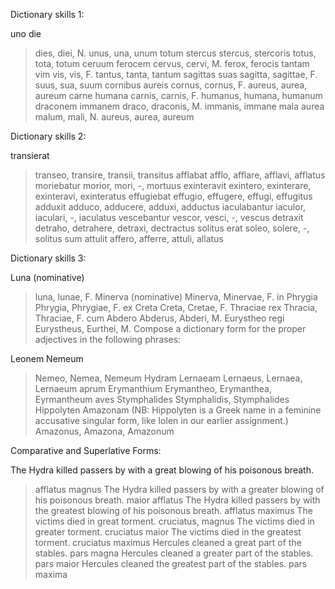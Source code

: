 Dictionary skills 1:

uno die
> dies, diei, N.
> unus, una, unum
totum stercus
> stercus, stercoris
> totus, tota, totum
ceruum ferocem
> cervus, cervi, M.
> ferox, ferocis
tantam vim
> vis, vis, F.
> tantus, tanta, tantum
sagittas suas
> sagitta, sagittae, F.
> suus, sua, suum
cornibus aureis
> cornus, cornus, F.
> aureus, aurea, aureum
carne humana
> carnis, carnis, F.
> humanus, humana, humanum
draconem immanem
> draco, draconis, M.
> immanis, immane
mala aurea
> malum, mali, N.
> aureus, aurea, aureum

Dictionary skills 2:

transierat
> transeo, transire, transii, transitus
afflabat
> afflo, afflare, afflavi, afflatus
moriebatur
> morior, mori, -, mortuus
exinteravit
> exintero, exinterare, exinteravi, exinteratus
effugiebat
> effugio, effugere, effugi, effugitus
adduxit
> adduco, adducere, adduxi, adductus
iaculabantur
> iaculor, iaculari, -, iaculatus 
vescebantur
> vescor, vesci, -, vescus
detraxit
> detraho, detrahere, detraxi, dectractus
solitus erat
> soleo, solere, -, solitus sum
attulit
> affero, afferre, attuli, allatus

Dictionary skills 3:

Luna (nominative)
> luna, lunae, F.
Minerva (nominative)
> Minerva, Minervae, F.
in Phrygia
> Phrygia, Phrygiae, F.
ex Creta
> Creta, Cretae, F.
Thraciae rex
> Thracia, Thraciae, F.
cum Abdero
> Abderus, Abderi, M.
Eurystheo regi
> Eurystheus, Eurthei, M.
Compose a dictionary form for the proper adjectives in the following phrases:

Leonem Nemeum
> Nemeo, Nemea, Nemeum
Hydram Lernaeam
> Lernaeus, Lernaea, Lernaeum
aprum Erymanthium
> Erymantheo, Erymanthea, Eyrmantheum
aves Stymphalides
> Stymphalidis, Stymphalides
Hippolyten Amazonam (NB: Hippolyten is a Greek name in a feminine accusative singular form, like Iolen in our earlier assignment.)
> Amazonus, Amazona, Amazonum

Comparative and Superlative Forms:

The Hydra killed passers by with a great blowing of his poisonous breath.
> afflatus magnus
The Hydra killed passers by with a greater blowing of his poisonous breath.
> maior afflatus
The Hydra killed passers by with the greatest blowing of his poisonous breath.
> afflatus maximus
The victims died in great torment.
> cruciatus, magnus
The victims died in greater torment.
> cruciatus maior
The victims died in the greatest torment.
> cruciatus maximus
Hercules cleaned a great part of the stables.
> pars magna
Hercules cleaned a greater part of the stables.
> pars maior
Hercules cleaned the greatest part of the stables.
> pars maxima
